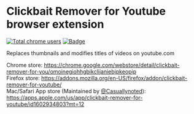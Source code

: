 # Clickbait Remover for Youtube browser extension
<a href="https://chrome.google.com/webstore/detail/clickbait-remover-for-you/omoinegiohhgbikclijaniebjpkeopip"><img src="https://img.shields.io/chrome-web-store/users/omoinegiohhgbikclijaniebjpkeopip?label=Chrome%20Users" alt="Total chrome users"></img></a>
<a href="https://addons.mozilla.org/en-US/firefox/addon/clickbait-remover-for-youtube/"><img src="https://img.shields.io/amo/users/clickbait-remover-for-youtube?label=Firefox%20users" alt="Badge"></img></a>

Replaces thumbnails and modifies titles of videos on youtube.com

Chrome store: https://chrome.google.com/webstore/detail/clickbait-remover-for-you/omoinegiohhgbikclijaniebjpkeopip    
Firefox store: https://addons.mozilla.org/en-US/firefox/addon/clickbait-remover-for-youtube/  
Mac/Safari App store (Maintained by [@Casuallynoted](https://github.com/Casuallynoted)): https://apps.apple.com/us/app/clickbait-remover-for-youtube/id1602934803?mt=12
